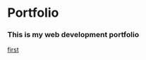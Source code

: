 # Portfolio
### This is my web development portfolio

[first]([url](https://labunskiypetro.github.io/Test_site_6.10/))
